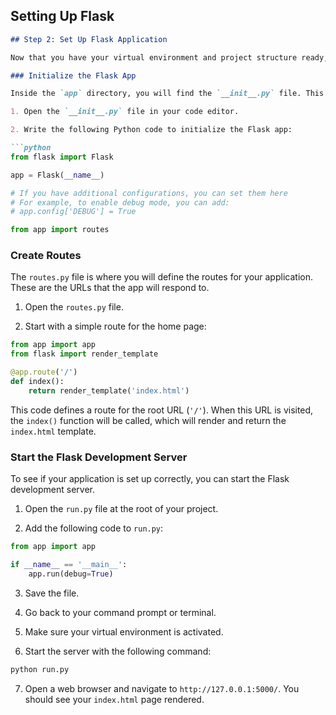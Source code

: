 ## Setting Up Flask

```markdown
## Step 2: Set Up Flask Application

Now that you have your virtual environment and project structure ready, it's time to set up the Flask application. Follow these detailed steps to get your Flask app up and running:

### Initialize the Flask App

Inside the `app` directory, you will find the `__init__.py` file. This is where we will initialize our Flask application.

1. Open the `__init__.py` file in your code editor.

2. Write the following Python code to initialize the Flask app:

```python
from flask import Flask

app = Flask(__name__)

# If you have additional configurations, you can set them here
# For example, to enable debug mode, you can add:
# app.config['DEBUG'] = True

from app import routes
```
### Create Routes

The `routes.py` file is where you will define the routes for your application. These are the URLs that the app will respond to.

1. Open the `routes.py` file.

2. Start with a simple route for the home page:

```python
from app import app
from flask import render_template

@app.route('/')
def index():
    return render_template('index.html')
```

This code defines a route for the root URL (`'/'`). When this URL is visited, the `index()` function will be called, which will render and return the `index.html` template.

### Start the Flask Development Server

To see if your application is set up correctly, you can start the Flask development server.

1. Open the `run.py` file at the root of your project.

2. Add the following code to `run.py`:

```python
from app import app

if __name__ == '__main__':
    app.run(debug=True)
```

3. Save the file.

4. Go back to your command prompt or terminal.

5. Make sure your virtual environment is activated.

6. Start the server with the following command:

```bash
python run.py
```

7. Open a web browser and navigate to `http://127.0.0.1:5000/`. You should see your `index.html` page rendered.

